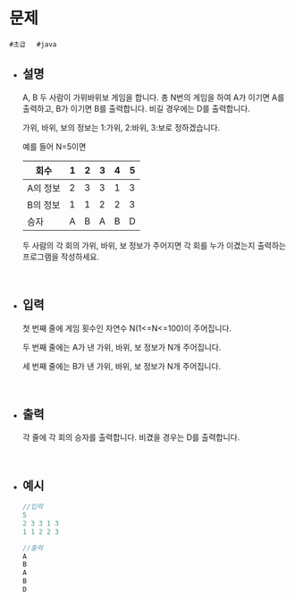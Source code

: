 # 문제

```#초급```&nbsp;&nbsp;&nbsp;&nbsp;&nbsp;```#java```

- ## 설명
        
    A, B 두 사람이 가위바위보 게임을 합니다. 총 N번의 게임을 하여 A가 이기면 A를 출력하고, B가 이기면 B를 출력합니다. 비길 경우에는 D를 출력합니다.

    가위, 바위, 보의 정보는 1:가위, 2:바위, 3:보로 정하겠습니다.

    예를 들어 N=5이면

    | 회수 | 1 | 2 | 3 | 4 | 5 |
    | --- | --- | --- | --- | --- | --- |
    | A의 정보 | 2 | 3 | 3 | 1 | 3 |
    | B의 정보 | 1 | 1 | 2 | 2 | 3 |
    | 승자 | A | B | A | B | D |


    두 사람의 각 회의 가위, 바위, 보 정보가 주어지면 각 회를 누가 이겼는지 출력하는 프로그램을 작성하세요.

<br/>
        
- ## 입력
        
    첫 번째 줄에 게임 횟수인 자연수 N(1<=N<=100)이 주어집니다.

    두 번째 줄에는 A가 낸 가위, 바위, 보 정보가 N개 주어집니다.

    세 번째 줄에는 B가 낸 가위, 바위, 보 정보가 N개 주어집니다.
        
<br/>

- ## 출력
        
    각 줄에 각 회의 승자를 출력합니다. 비겼을 경우는 D를 출력합니다.

<br/>
        
- ## 예시

    ```java
    //입력
    5
    2 3 3 1 3
    1 1 2 2 3
    ```
    ```java
    //출력
    A
    B
    A
    B
    D
    ```